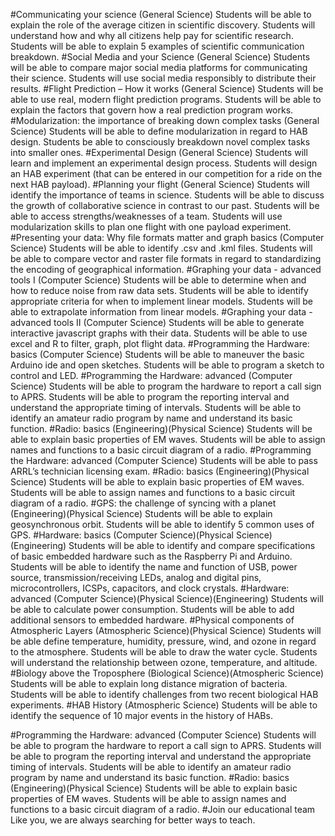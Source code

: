 #Communicating your science (General Science)
Students will be able to explain the role of the average citizen in scientific discovery. Students will understand how and why all citizens help pay for scientific research. Students will be able to explain 5 examples of scientific communication breakdown.
#Social Media and your Science (General Science)
Students will be able to compare major social media platforms for communicating their science. Students will use social media responsibly to distribute their results.
#Flight Prediction – How it works (General Science)
Students will be able to use real, modern flight prediction programs.
Students will be able to explain the factors that govern how a real prediction program works.
#Modularization: the importance of breaking down complex tasks (General Science)
Students will be able to define modularization in regard to HAB design.
Students be able to consciously breakdown novel complex tasks into smaller ones.
#Experimental Design (General Science)
Students will learn and implement an experimental design process.
Students will design an HAB experiment (that can be entered in our competition for a ride on the next HAB payload).
#Planning your flight (General Science)
Students will identify the importance of teams in science.
Students will be able to discuss the growth of collaborative science in contrast to our past.
Students will be able to access strengths/weaknesses of a team.
Students will use modularization skills to plan one flight with one payload experiment.
#Presenting your data: Why file formats matter and graph basics (Computer Science)
Students will be able to identify .csv and .kml files.
Students will be able to compare vector and raster file formats in regard to standardizing the encoding of geographical information.</div>
#Graphing your data - advanced tools I (Computer Science)
Students will be able to determine when and how to reduce noise from raw data sets. 
Students will be able to identify appropriate criteria for when to implement linear models. 
Students will be able to extrapolate information from linear models.
#Graphing your data - advanced tools II (Computer Science)
Students will be able to generate interactive javascript graphs with their data.
Students will be able to use excel and R to filter, graph, plot flight data.
#Programming the Hardware: basics (Computer Science)
Students will be able to maneuver the basic Arduino ide and open sketches.
Students will be able to program a sketch to control and LED.
#Programming the Hardware: advanced (Computer Science)
Students will be able to program the hardware to report a call sign to APRS.
Students will be able to program the reporting interval and understand the appropriate timing of intervals.
Students will be able to identify an amateur radio program by name and understand its basic function.
#Radio: basics (Engineering)(Physical Science)
Students will be able to explain basic properties of EM waves.
Students will be able to assign names and functions to a basic circuit diagram of a radio.
#Programming the Hardware: advanced (Computer Science)
Students will be able to pass ARRL’s technician licensing exam.
#Radio: basics (Engineering)(Physical Science)
Students will be able to explain basic properties of EM waves.
Students will be able to assign names and functions to a basic circuit diagram of a radio.
#GPS: the challenge of syncing with a planet (Engineering)(Physical Science)
Students will be able to explain geosynchronous orbit.
Students will be able to identify 5 common uses of GPS.
#Hardware: basics (Computer Science)(Physical Science)(Engineering)
Students will be able to identify and compare specifications of basic embedded hardware such as the Raspberry Pi and Arduino.
Students will be able to identify the name and function of USB, power source, transmission/receiving LEDs, analog and digital pins, microcontrollers, ICSPs, capacitors, and clock crystals.
#Hardware: advanced (Computer Science)(Physical Science)(Engineering)
Students will be able to calculate power consumption.
Students will be able to add additional sensors to embedded hardware.
#Physical components of Atmospheric Layers (Atmospheric Science)(Physical Science)
Students will be able define temperature, humidity, pressure, wind, and ozone in regard to the atmosphere.
Students will be able to draw the water cycle.
Students will understand the relationship between ozone, temperature, and altitude.
#Biology above the Troposphere (Biological Science)(Atmospheric Science)
Students will be able to explain long distance migration of bacteria.
Students will be able to identify challenges from two recent biological HAB experiments.
#HAB History (Atmospheric Science)
Students will be able to identify the sequence of 10 major events in the history of HABs.

#Programming the Hardware: advanced (Computer Science)
Students will be able to program the hardware to report a call sign to APRS.
Students will be able to program the reporting interval and understand the appropriate timing of intervals.
Students will be able to identify an amateur radio program by name and understand its basic function.
#Radio: basics (Engineering)(Physical Science)
Students will be able to explain basic properties of EM waves.
Students will be able to assign names and functions to a basic circuit diagram of a radio.
#Join our educational team
Like you, we are always searching for better ways to teach.
